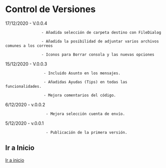 # Control de Versiones
17/12/2020 - V.0.0.4

                    - Añadida selección de carpeta destino con FileDialog
                    
                    - Añadida la posibilidad de adjuntar varios archivos comunes a los correos
                    
                    - Iconos para Borrar consola y las nuevas opciones
15/12/2020 - V.0.0.3 
                     
                     - Incluido Asunto en los mensajes.
                     
                     - Añadidas Ayudas (Tips) en todas las funcionalidades.
                     
                     - Mejora comentarios del código.                    
6/12/2020 - v.0.0.2  
                      
                      - Mejora selección cuenta de envío.
5/12/2020 - v.0.0.1  
                      
                      - Publicación de la primera versión.
                      
## Ir a Inicio
[Ir a inicio](README.md#combinar-correspondencia)
